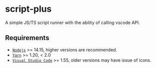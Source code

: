 # script-plus

A simple JS/TS script runner with the ability of calling vscode API.

## Requirements

- [`Nodejs`](https://nodejs.org/) >= 14.15, higher versions are recommended.
- [`Yarn`](https://yarnpkg.org) >= 1.20, < 2.0
- [`Visual Studio Code`](https://code.visualstudio.com) >= 1.55, older versions may have issue of icons.
